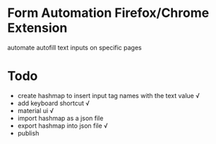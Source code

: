 # Form Automation Firefox/Chrome Extension

automate autofill text inputs on specific pages

# Todo

- create hashmap to insert input tag names with the text value √
- add keyboard shortcut √
- material ui √
- import hashmap as a json file
- export hashmap into json file √
- publish
